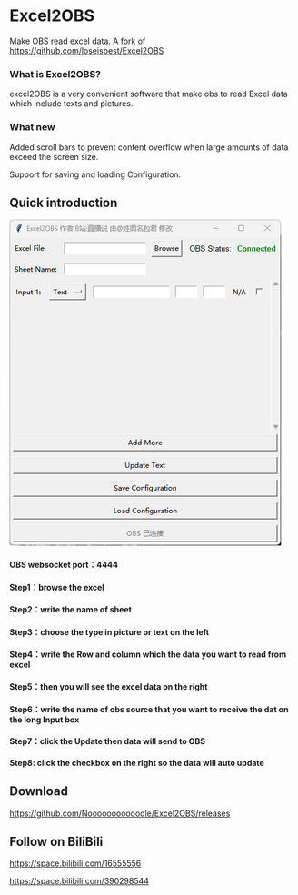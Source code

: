 # Excel2OBS
 Make OBS read excel data. A fork of https://github.com/loseisbest/Excel2OBS

### What is Excel2OBS?
excel2OBS is a very convenient software that make obs to read Excel data which include texts and pictures.

### What new
Added scroll bars to prevent content overflow when large amounts of data exceed the screen size.

Support for saving and loading Configuration.
## Quick introduction

![GitHub Logo](https://github.com/Nooooooooooodle/Excel2OBS/blob/main/screenshot.png?raw=true)
#### OBS websocket port：4444
#### Step1：browse the excel 
#### Step2：write the name of sheet
#### Step3：choose the type in picture or text on the left  
#### Step4：write the Row and column which the data you want to read from excel
#### Step5：then you will see the excel data on the right 
#### Step6：write the name of obs source that you want to receive the dat on the long Input box
#### Step7：click the Update then data will send to OBS
#### Step8: click the checkbox on the right so the data will auto update
## Download
https://github.com/Nooooooooooodle/Excel2OBS/releases

## Follow on BiliBili
https://space.bilibili.com/16555556

https://space.bilibili.com/390298544
